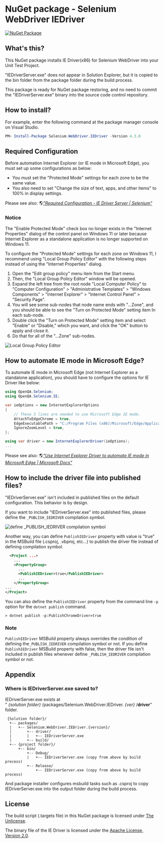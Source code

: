 # NuGet package - Selenium WebDriver IEDriver

[![NuGet Package](https://img.shields.io/nuget/v/Selenium.WebDriver.IEDriver.svg)](https://www.nuget.org/packages/Selenium.WebDriver.IEDriver/)

## What's this?

This NuGet package installs IE Driver(x86) for Selenium WebDriver into your Unit Test Project.

"IEDriverServer.exe" does not appear in Solution Explorer, but it is copied to the bin folder from the package folder during the build process.

This package is ready for NuGet package restoring, and no need to commit the "IEDriverServer.exe" binary into the source code control repository.

## How to install? 

For example, enter the following command at the package manager console on Visual Studio.

```powershell
PM> Install-Package Selenium.WebDriver.IEDriver -Version 4.3.0
```

## Required Configuration

Before automation Internet Explorer (or IE mode in Microsoft Edge), you must set up some configurations as below:

- You must set the "Protected Mode" settings for each zone to be the same value. 
- You also need to set "Change the size of text, apps, and other items" to 100% in display settings.

Please see also: 🌎[_"Required Configuration - IE Driver Server | Selenium"_](https://www.selenium.dev/documentation/ie_driver_server/#required-configuration)

### Notice

The "Enable Protected Mode" check box no longer exists in the "Internet Properties" dialog of the control panel on Windows 11 or later because Internet Explorer as a standalone application is no longer supported on Windows 11.

To configure the "Protected Mode" settings for each zone on Windows 11, I recommend using "Local Group Policy Editor" with the following steps instead of using the "Internet Properties" dialog.

1. Open the "Edit group policy" menu item from the Start menu.
2. Then, the "Local Group Policy Editor" window will be opened.
3. Expand the left tree from the root node "Local Computer Policy" to "Computer Configuration" > "Administrative Templates" > "Windows Components" > "Internet Explorer" > "Internet Control Panel" > "Security Page".
4. You will see some sub-nodes that node name ends with "...Zone", and you should be able to see the "Turn on Protected Mode" setting item In each sub-node.
5. Double click the "Turn on Protected Mode" setting item and select "Enable" or "Disable," which you want, and click the "OK" button to apply and close it.
6. Do that for all of the "...Zone" sub-nodes.

![Local Group Policy Editor](https://raw.githubusercontent.com/jsakamoto/nupkg-selenium-webdriver-iedriver/master/.asset/fig.001.png)

## How to automate IE mode in Microsoft Edge?

To automate IE mode in Microsoft Edge (not Internet Explorer as a standalone application), you should have to configure the options for IE Driver like below:

```csharp
using OpenQA.Selenium;
using OpenQA.Selenium.IE;

var ieOptions = new InternetExplorerOptions
{
    // These 3 lines are needed to use Microsoft Edge IE mode.
    AttachToEdgeChrome = true,
    EdgeExecutablePath = "C:/Program Files (x86)/Microsoft/Edge/Application/msedge.exe",
    IgnoreZoomLevel = true,
};

using var driver = new InternetExplorerDriver(ieOptions);
...
```

Please see also: 🌎[_"Use Internet Explorer Driver to automate IE mode in Microsoft Edge | Microsoft Docs"_](https://docs.microsoft.com/microsoft-edge/webdriver-chromium/ie-mode)

## How to include the driver file into published files?

"IEDriverServer.exe" isn't included in published files on the default configuration. This behavior is by design.

If you want to include "IEDriverServer.exe" into published files, please define the `_PUBLISH_IEDRIVER` compilation symbol.

![define _PUBLISH_IEDRIVER compilation symbol](https://raw.githubusercontent.com/jsakamoto/nupkg-selenium-webdriver-iedriver/master/.asset/define_PUBLISH_IEDRIVER_compilation_symbol.png)

Another way, you can define `PublishIEDriver` property with value is "true" in the MSBuild file (.csproj, .vbproj, etc...) to publish the driver file instead of defining compilation symbol.

```xml
  <Project ...>
    ...
    <PropertyGroup>
      ...
      <PublishIEDriver>true</PublishIEDriver>
      ...
    </PropertyGroup>
...
</Project>
```

You can also define the `PublishIEDriver` property from the command line `-p` option for the `dotnet publish` command.

```shell
> dotnet publish -p:PublishChromeDriver=true
```

### Note

`PublishIEDriver` MSBuild property always overrides the condition of defining the`_PUBLISH_IEDRIVER` compilation symbol or not. If you define `PublishIEDriver` MSBuild property with false, then the driver file isn't included in publish files whenever define `_PUBLISH_IEDRIVER` compilation symbol or not.

## Appendix

### Where is IEDriverServer.exe saved to?

IEDriverServer.exe exists at  
" _{solution folder}_ /packages/Selenium.WebDriver.IEDriver. _{ver}_ /**driver**"  
folder.

     {Solution folder}/
      +-- packages/
      |   +-- Selenium.WebDriver.IEDriver.{version}/
      |       +-- driver/
      |       |   +-- IEDriverServer.exe
      |       +-- build/
      +-- {project folder}/
          +-- bin/
              +-- Debug/
              |   +-- IEDriverServer.exe (copy from above by build process)
              +-- Release/
                  +-- IEDriverServer.exe (copy from above by build process)

 And package installer configures msbuild tasks such as .csproj to copy IEDriverServer.exe into the output folder during the build process.

## License

The build script (.targets file) in this NuGet package is licensed under [The Unlicense](https://github.com/jsakamoto/nupkg-selenium-webdriver-iedriver/blob/master/LICENSE).

The binary file of the IE Driver is licensed under the [Apache License, Version 2.0](https://github.com/SeleniumHQ/selenium/blob/trunk/LICENSE).